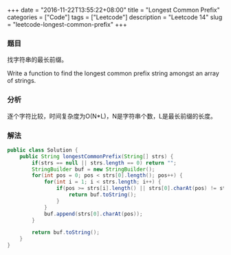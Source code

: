 +++
date = "2016-11-22T13:55:22+08:00"
title = "Longest Common Prefix"
categories = ["Code"]
tags = ["Leetcode"]
description = "Leetcode 14"
slug = "leetcode-longest-common-prefix"
+++

### 题目

找字符串的最长前缀。

Write a function to find the longest common prefix string amongst an array of strings.

### 分析

逐个字符比较，时间复杂度为O(N*L)，N是字符串个数，L是最长前缀的长度。

### 解法

```java
public class Solution {
    public String longestCommonPrefix(String[] strs) {
        if(strs == null || strs.length == 0) return "";
        StringBuilder buf = new StringBuilder();
        for(int pos = 0; pos < strs[0].length(); pos++) {
            for(int i = 1; i < strs.length; i++) {
                if(pos >= strs[i].length() || strs[0].charAt(pos) != strs[i].charAt(pos)) {
                    return buf.toString();
                }
            }
            buf.append(strs[0].charAt(pos));
        }

        return buf.toString();
    }
}
```
